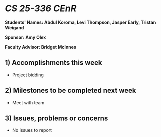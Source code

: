 # *CS 25-336 CEnR*

**Students' Names: Abdul Koroma, Levi Thompson, Jasper Early, Tristan Weigand**

**Sponsor: Amy Olex**

**Faculty Advisor: Bridget McInnes**

## 1) Accomplishments this week ##
- Project bidding

## 2) Milestones to be completed next week ##
- Meet with team

## 3) Issues, problems or concerns ##
- No issues to report

